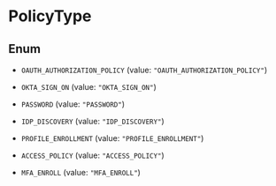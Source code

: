 

# PolicyType

## Enum


* `OAUTH_AUTHORIZATION_POLICY` (value: `"OAUTH_AUTHORIZATION_POLICY"`)

* `OKTA_SIGN_ON` (value: `"OKTA_SIGN_ON"`)

* `PASSWORD` (value: `"PASSWORD"`)

* `IDP_DISCOVERY` (value: `"IDP_DISCOVERY"`)

* `PROFILE_ENROLLMENT` (value: `"PROFILE_ENROLLMENT"`)

* `ACCESS_POLICY` (value: `"ACCESS_POLICY"`)

* `MFA_ENROLL` (value: `"MFA_ENROLL"`)



